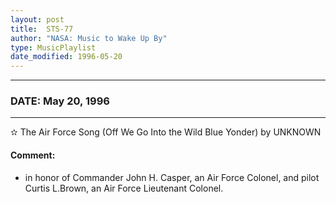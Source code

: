 ```yaml
---
layout: post
title:  STS-77
author: "NASA: Music to Wake Up By"
type: MusicPlaylist
date_modified: 1996-05-20
---
```


----
### DATE: May 20, 1996
----
✫ The Air Force Song  (Off We Go Into the Wild Blue Yonder) by UNKNOWN

#### Comment:
* in honor of Commander John H. Casper, an Air Force Colonel, and pilot Curtis L.Brown, an Air Force Lieutenant Colonel.

